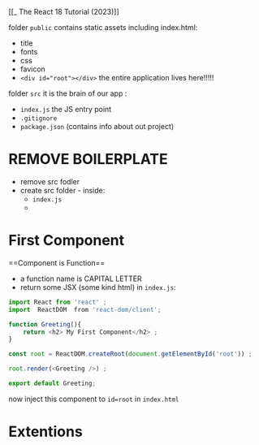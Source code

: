 [[_ The React 18 Tutorial (2023)]]


folder `public` contains static assets including index.html:
- title
- fonts
- css
- favicon
- `<div id="root"></div>` the entire application lives here!!!!!

folder `src` it is the brain of our app :
- `index.js` the JS entry point
- `.gitignore`
- `package.json` (contains info about out project)


# REMOVE BOILERPLATE
- remove src fodler
- create src folder - inside:
	- `index.js`
	- 

# First Component
==Component is Function==
- a function name is CAPITAL LETTER
- return some JSX (some kind html)
in `index.js`:
```js
import React from 'react' ;
import  ReactDOM  from 'react-dom/client';

function Greeting(){
    return <h2> My First Component</h2> ;
}

const root = ReactDOM.createRoot(document.getElementById('root')) ;

root.render(<Greeting />) ;

export default Greeting;
```
now inject this component to `id=root` in `index.html`


# Extentions










